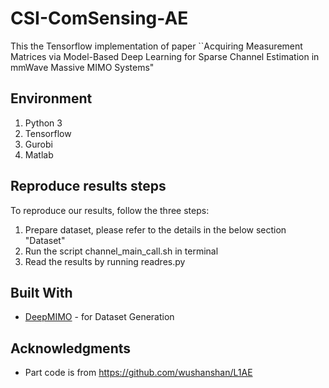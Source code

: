 # CSI-ComSensing-AE

This the Tensorflow implementation of paper ``Acquiring Measurement Matrices via Model-Based Deep Learning for Sparse Channel Estimation in mmWave Massive MIMO Systems"


## Environment

1. Python 3 
2. Tensorflow 
3. Gurobi
4. Matlab


## Reproduce results steps

To reproduce our results, follow the three steps:
1. Prepare dataset, please refer to the details in the below section "Dataset"  
2. Run the script channel_main_call.sh in terminal
3. Read the results by running readres.py

## Built With

* [DeepMIMO](https://www.deepmimo.net/) - for Dataset Generation


## Acknowledgments

* Part code is from https://github.com/wushanshan/L1AE
